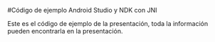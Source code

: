#Código de ejemplo Android Studio y NDK con JNI

Este es el código de ejemplo de la presentación, toda la información pueden encontrarla en la presentación.
